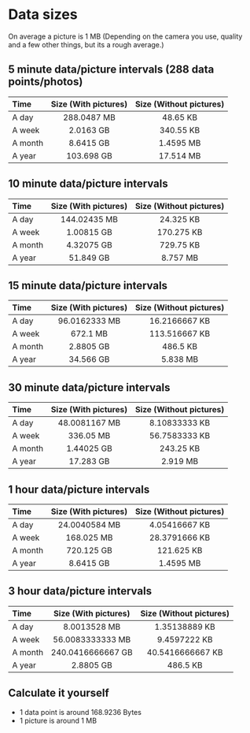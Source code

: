 # Data sizes

On average a picture is 1 MB (Depending on the camera you use, quality and a few other things, but its a rough average.)

## 5 minute data/picture intervals (288 data points/photos)
| Time    | Size (With pictures) | Size (Without pictures) |
|:--------|:--------------------:|:-----------------------:|
| A day   | 288.0487 MB          | 48.65 KB                |
| A week  | 2.0163 GB            | 340.55 KB               |
| A month | 8.6415 GB            | 1.4595 MB               |
| A year  | 103.698 GB           | 17.514 MB               |

## 10 minute data/picture intervals
| Time    | Size (With pictures) | Size (Without pictures) |
|:--------|:--------------------:|:-----------------------:|
| A day   | 144.02435 MB         | 24.325 KB               |
| A week  | 1.00815 GB           | 170.275 KB              |
| A month | 4.32075 GB           | 729.75 KB               |
| A year  | 51.849 GB            | 8.757 MB                |

## 15 minute data/picture intervals
| Time    | Size (With pictures) | Size (Without pictures) |
|:--------|:--------------------:|:-----------------------:|
| A day   | 96.0162333 MB        | 16.2166667 KB           |
| A week  | 672.1 MB             | 113.516667 KB           |
| A month | 2.8805 GB            | 486.5 KB                |
| A year  | 34.566 GB            | 5.838 MB                |

## 30 minute data/picture intervals
| Time    | Size (With pictures) | Size (Without pictures) |
|:--------|:--------------------:|:-----------------------:|
| A day   | 48.0081167 MB        | 8.10833333 KB           |
| A week  | 336.05 MB            | 56.7583333 KB           |
| A month | 1.44025 GB           | 243.25 KB               |
| A year  | 17.283 GB            | 2.919 MB                |

## 1 hour data/picture intervals
| Time    | Size (With pictures) | Size (Without pictures) |
|:--------|:--------------------:|:-----------------------:|
| A day   | 24.0040584 MB        | 4.05416667 KB           |
| A week  | 168.025 MB           | 28.3791666 KB           |
| A month | 720.125 GB           | 121.625 KB              |
| A year  | 8.6415 GB            | 1.4595 MB               |

## 3 hour data/picture intervals
| Time    | Size (With pictures) | Size (Without pictures) |
|:--------|:--------------------:|:-----------------------:|
| A day   | 8.0013528 MB        | 1.35138889 KB           |
| A week  | 56.0083333333 MB    | 9.4597222  KB           |
| A month | 240.0416666667 GB   | 40.5416666667 KB        |
| A year  | 2.8805 GB           | 486.5 KB                |

## Calculate it yourself
- 1 data point is around 168.9236 Bytes
- 1 picture is around 1 MB